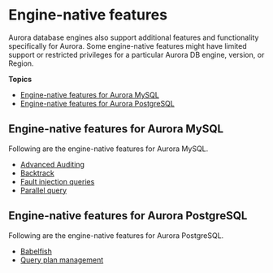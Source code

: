 # Engine\-native features<a name="Concepts.Aurora_Fea_Regions_DB-eng.Feature.EngineNativeFeatures"></a>

Aurora database engines also support additional features and functionality specifically for Aurora\. Some engine\-native features might have limited support or restricted privileges for a particular Aurora DB engine, version, or Region\.

**Topics**
+ [Engine\-native features for Aurora MySQL](#Concepts.Aurora_Fea_Regions_DB-eng.Feature.EngineNativeFeatures.amy)
+ [Engine\-native features for Aurora PostgreSQL](#Concepts.Aurora_Fea_Regions_DB-eng.Feature.EngineNativeFeatures.apg)

## Engine\-native features for Aurora MySQL<a name="Concepts.Aurora_Fea_Regions_DB-eng.Feature.EngineNativeFeatures.amy"></a>

Following are the engine\-native features for Aurora MySQL\.
+ [Advanced Auditing](AuroraMySQL.Auditing.md)
+ [Backtrack](AuroraMySQL.Managing.Backtrack.md)
+ [Fault injection queries](AuroraMySQL.Managing.FaultInjectionQueries.md)
+ [Parallel query](aurora-mysql-parallel-query.md#aurora-mysql-parallel-query-planning)

## Engine\-native features for Aurora PostgreSQL<a name="Concepts.Aurora_Fea_Regions_DB-eng.Feature.EngineNativeFeatures.apg"></a>

Following are the engine\-native features for Aurora PostgreSQL\.
+ [Babelfish](babelfish.md)
+ [Query plan management](AuroraPostgreSQL.Optimize.md)